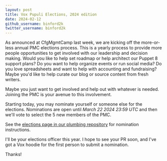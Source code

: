 ```yaml
---
layout: post
title: Vox Pupuli Elections, 2024 edition
date: 2024-02-12
github_username: binford2k
twitter_username: binford2k
---
```


As announced at CfgMgmtCamp last week, we are kicking off the more-or-less annual
PMC elections process. This is a yearly process to provide more people opportunities
to get involved with our leadership and decision making.  Would you like to help set
roadmap or help architect our Puppet 8 support plans? Do you want to help organize
events or run social media? Do you love spreadsheets and want to help with accounting
and fundraising? Maybe you'd like to help curate our blog or source content from
fresh writers.

Maybe you just want to get involved and help out with whatever is needed. Joining the
PMC is your avenue to this involvement.

Starting today, you may nominate yourself or someone else for the elections. Nominations
are open until *March 22 2024 23:59 UTC* and then we'll vote to select the 5 new members
of the PMC.

See the [elections page in our plumbing repository](https://github.com/voxpupuli/plumbing/blob/master/share/elections/2024-01.md)
for nomination instructions.

I'll be your elections officer this year. I hope to see your PR soon, and I've got a
Vox hoodie for the first person to submit a nomination.

Thanks!

